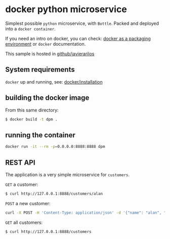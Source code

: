 # docker python microservice
Simplest possible `python` microservice, with `Bottle`. Packed and deployed into
a `docker container`.

If you need an intro on docker, you can check: [docker as a packaging environment](https://gist.github.com/javierarilos/a0f8dafdf63d65fb2c8c#file-docker-as-packaging-execution-environment-md) or `docker` documentation.

This sample is hosted in [github/javierarilos](https://github.com/javierarilos/docker_py_msrvice)

## System requirements
`docker` up and running, see: [docker/installation](https://docs.docker.com/engine/installation/)

## building the docker image
From this same directory:
```bash
$ docker build -t dpm .
```

## running the container
```bash
docker run -it --rm -p=0.0.0.0:8888:8888 dpm
```

## REST API
The application is a very simple microservice for `customers`.

`GET` a customer:
```bash
$ curl http://127.0.0.1:8888/customers/alan
```

`POST` a new customer:
```bash
curl -X POST -H 'Content-Type: application/json' -d '{"name": "alan", "born": 1903}' http://127.0.0.1:8888/customers
```

`GET` all customers:
```bash
$ curl http://127.0.0.1:8888/customers
```
